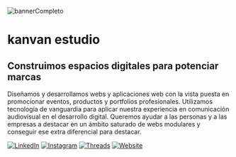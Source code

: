 ![bannerCompleto](https://github.com/user-attachments/assets/4e03ef9f-cc3c-4a39-bdb5-e718277f7db8)
# kanvan estudio
## Construimos espacios digitales para potenciar marcas

Diseñamos y desarrollamos webs y aplicaciones web con la vista puesta en promocionar eventos, productos y portfolios profesionales. Utilizamos tecnología de vanguardia para aplicar nuestra experiencia en comunicación audiovisual en el desarrollo digital. Queremos ayudar a las personas y a las empresas a destacar en un ámbito saturado de webs modulares y conseguir ese extra diferencial para destacar.

[![LinkedIn](https://img.shields.io/badge/LinkedIn-0077B5?style=for-the-badge&logo=linkedin&logoColor=white)](https://linkedin.com/company/kanvanestudio) [![Instagram](https://img.shields.io/badge/Instagram-E4405F?style=for-the-badge&logo=instagram&logoColor=white)](https://instagram.com/kanvanestudio) [![Threads](https://img.shields.io/badge/Threads-000000?style=for-the-badge&logo=threads&logoColor=white)](https://threads.net/kanvanestudio) [![Website](https://img.shields.io/badge/kanvanestudio.dev-006bff?style=for-the-badge&logo=web&logoColor=white)](https://kanvanestudio.dev)
